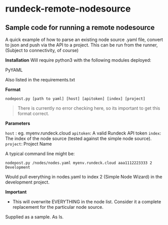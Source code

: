 # rundeck-remote-nodesource

## Sample code for running a remote nodesource

A quick example of how to parse an existing node source .yaml file, convert to json and push via the API to a project.
This can be run from the runner, (Subject to connectivity, of course)

**Installation**
Will require python3 with the following modules deployed:

  PyYAML                 

Also listed in the requirements.txt

**Format**

    nodepost.py [path to yaml] [host] [apitoken] [index] [project] 

> There is currently no error checking here, so its important to get
> this format correct.

**Parameters**

`host` : eg. myenv.rundeck.cloud
`apitoken`: A valid Rundeck API token
`index`: The index of the node source (tested against the simple node source).
`project`: Project Name

A typical command line might be:

    nodepost.py /nodes/nodes.yaml myenv.rundeck.cloud aaa1112223333 2 Development

Would pull everything in nodes.yaml to index 2 (Simple Node Wizard) in the development project.

**Important**
 - This will overwrite EVERYTHING in the node list. Consider it a
                 complete replacement for the particular node source.

Supplied as a sample. As Is.
